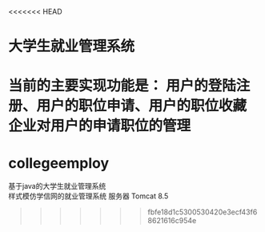 <<<<<<< HEAD
# 大学生就业管理系统
当前的主要实现功能是：
	用户的登陆注册、用户的职位申请、用户的职位收藏
	企业对用户的申请职位的管理
=======
# collegeemploy
基于java的大学生就业管理系统<br/>
样式模仿学信网的就业管理系统
服务器 Tomcat 8.5

>>>>>>> fbfe18d1c5300530420e3ecf43f68621616c954e
